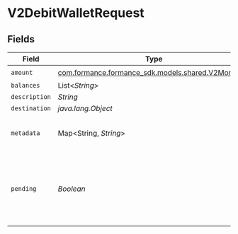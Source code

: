 # V2DebitWalletRequest


## Fields

| Field                                                                                   | Type                                                                                    | Required                                                                                | Description                                                                             |
| --------------------------------------------------------------------------------------- | --------------------------------------------------------------------------------------- | --------------------------------------------------------------------------------------- | --------------------------------------------------------------------------------------- |
| `amount`                                                                                | [com.formance.formance_sdk.models.shared.V2Monetary](../../models/shared/V2Monetary.md) | :heavy_check_mark:                                                                      | N/A                                                                                     |
| `balances`                                                                              | List<*String*>                                                                          | :heavy_minus_sign:                                                                      | N/A                                                                                     |
| `description`                                                                           | *String*                                                                                | :heavy_minus_sign:                                                                      | N/A                                                                                     |
| `destination`                                                                           | *java.lang.Object*                                                                      | :heavy_minus_sign:                                                                      | N/A                                                                                     |
| `metadata`                                                                              | Map<String, *String*>                                                                   | :heavy_check_mark:                                                                      | Metadata associated with the wallet.                                                    |
| `pending`                                                                               | *Boolean*                                                                               | :heavy_minus_sign:                                                                      | Set to true to create a pending hold. If false, the wallet will be debited immediately. |